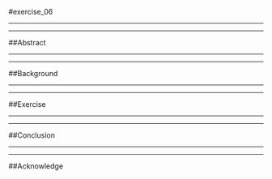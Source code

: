 #exercise_06
***
***
##Abstract
***
***
##Background
***
***
##Exercise
***
***
##Conclusion
***
***
##Acknowledge
